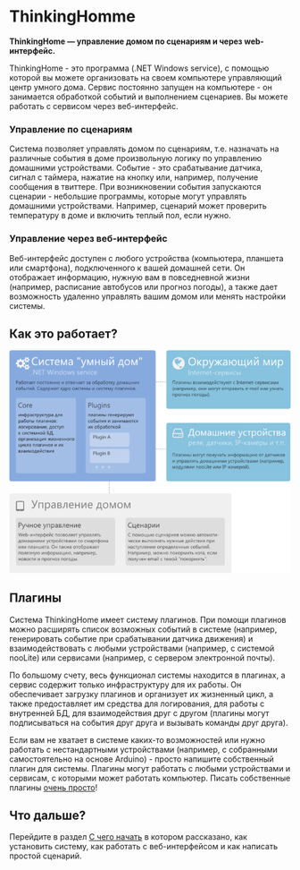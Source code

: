 # ThinkingHomme

**ThinkingHome &mdash; управление домом по сценариям и через web-интерфейс.**

ThinkingHome - это программа (.NET Windows service), с помощью которой вы можете организовать на своем компьютере управляющий центр умного дома. Сервис постоянно запущен на компьютере - он занимается обработкой событий и выполнением сценариев. Вы можете работать с сервисом через веб-интерфейс.

### Управление по сценариям

Система позволяет управлять домом по сценариям, т.е. назначать на различные события в доме произвольную логику по управлению домашними устройствами. Событие - это срабатывание датчика, сигнал с таймера, нажатие на кнопку или, например, получение сообщения в твиттере. При возникновении события запускаются сценарии - небольшие программы, которые могут управлять домашними устройствами. Например, сценарий может проверить температуру в доме и включить теплый пол, если нужно.

### Управление через веб-интерфейс

Веб-интерфейс доступен с любого устройства (компьютера, планшета или смартфона), подключенного к вашей домашней сети. Он отображает информацию, нужную вам в повседневной жизни (например, расписание автобусов или прогноз погоды), а также дает возможность удаленно управлять вашим домом или менять настройки системы.

## Как это работает?

![Thinking-Home.System - система управления умным домом](images/scheme.png)

## Плагины

Система ThinkingHome имеет систему плагинов. При помощи плагинов можно расширять список возможных событий в системе (например, генерировать событие при срабатывании датчика движения) и взаимодействовать с любыми устройствами (например, с системой nooLite) или сервисами (например, с сервером электронной почты).

По большому счету, весь функционал системы находится в плагинах, а сервис содержит только инфраструктуру для их работы. Он обеспечивает загрузку плагинов и организует их жизненный цикл, а также предоставляет им средства для логирования, для работы с внутренней БД, для взаимодействия друг с другом (плагины могут подписываться на события друг друга и вызывать команды друг друга).

Если вам не хватает в системе каких-то возможностей или нужно работать с нестандартными устройствами (например, с собранными самостоятельно на основе Arduino) - просто напишите собственный плагин для системы. Плагины могут работать с любыми устройствами и сервисам, с которыми может работать компьютер. Писать собственные плагины [очень просто](doc/PLUGINS.md)! 

## Что дальше?

Перейдите в раздел [С чего начать](GETTING-STARTED.md) в котором рассказано, как установить систему, как работать с веб-интерфейсом  и как написать простой сценарий.
